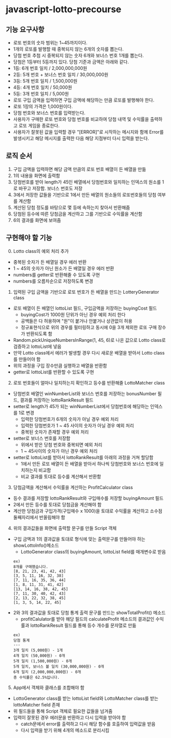 # javascript-lotto-precourse

## 기능 요구사항

-   로또 번호의 숫자 범위는 1~45까지이다.
-   1개의 로또를 발행할 때 중복되지 않는 6개의 숫자를 뽑는다.
-   당첨 번호 추첨 시 중복되지 않는 숫자 6개와 보너스 번호 1개를 뽑는다.
-   당첨은 1등부터 5등까지 있다. 당첨 기준과 금액은 아래와 같다.
-   1등: 6개 번호 일치 / 2,000,000,000원
-   2등: 5개 번호 + 보너스 번호 일치 / 30,000,000원
-   3등: 5개 번호 일치 / 1,500,000원
-   4등: 4개 번호 일치 / 50,000원
-   5등: 3개 번호 일치 / 5,000원
-   로또 구입 금액을 입력하면 구입 금액에 해당하는 만큼 로또를 발행해야 한다.
-   로또 1장의 가격은 1,000원이다.
-   당첨 번호와 보너스 번호를 입력받는다.
-   사용자가 구매한 로또 번호와 당첨 번호를 비교하여 당첨 내역 및 수익률을 출력하고 로또 게임을 종료한다.
-   사용자가 잘못된 값을 입력할 경우 "[ERROR]"로 시작하는 메시지와 함께 Error를 발생시키고 해당 메시지를 출력한 다음 해당 지점부터 다시 입력을 받는다.

## 로직 순서

1. 구입 금액을 입력하면 해당 금액 만큼의 로또 번호 배열이 든 배열을 만듦
2. 1의 내용을 화면에 출력함
3. 당첨번호를 받아 length가 45인 배열에서 당첨번호와 일치하는 인덱스의 원소를 1로 바꾸고 저장함. 보너스 번호도 저장
4. 3에서 저장한 값들을 기반으로 1에서 만든 배열의 원소들의 로또번호들의 당첨 여부를 계산함
5. 계산된 당첨 정도를 바탕으로 몇 등에 속하는지 찾아서 반환해줌
6. 당첨된 등수에 따른 당첨금을 계산하고 그를 기반으로 수익률을 계산함
7. 6의 결과를 화면에 보여줌

## 구현해야 할 기능

0. Lotto class의 예외 처리 추가

-   중복된 숫자가 든 배열일 경우 에러 반환
-   1 ~ 45의 숫자가 아닌 원소가 든 배열일 경우 에러 반환
-   numbers를 getter로 반환해줄 수 있도록 구현
-   numbers를 오름차순으로 저장하도록 변경

1. 입력된 구입 금액을 기반으로 로또 번호가 든 배열을 만드는 LotteryGenerator class

-   로또 배열이 든 배열인 lottoList 필드, 구입금액을 저장하는 buyingCost 필드
    -   buyingCost가 1000원 단위가 아닌 경우 예외 처리 한다
    -   공백들은 다 허용하며 "원"이 붙거나 안붙거나 상관없이 허용
    -   정규표현식으로 위의 경우를 필터링하고 동시에 0을 3개 제외한 로또 구매 장수가 반환되도록 함
-   Random.pickUniqueNumbersInRange(1, 45, 6)로 나온 값으로 Lotto class로 검증하고 lottoList에 넣음
-   만약 Lotto class에서 에러가 발생할 경우 다시 새로운 배열을 받아서 Lotto class를 만들어야 함
-   위의 과정을 구입 장수만큼 실행하고 배열을 반환함
-   getter로 lottoList를 반환할 수 있도록 구현

2. 로또 번호들이 얼마나 일치하는지 확인하고 등수를 반환해줄 LottoMatcher class

-   당첨번호 배열인 winNumberList와 보너스 번호를 저장하는 bonusNumber 필드, 결과를 저장하는 lottoRankResult 필드
-   setter로 length가 45가 되는 winNumberList에서 당첨번호에 해당하는 인덱스를 1로 변경
    -   입력한 당첨번호가 6개의 숫자가 아닐 경우 예외 처리
    -   입력한 당첨번호가 1 ~ 45 사이의 숫자가 아닐 경우 예외 처리
    -   중복된 숫자가 존재할 경우 예외 처리
-   setter로 보너스 번호를 저장함
    -   위에서 받은 당첨 번호와 중복되면 예외 처리
    -   1 ~ 45사이의 숫자가 아닌 경우 예외 처리
-   setter로 lottoList를 받아서 lottoRankResult를 아래의 과정을 거쳐 할당함
    -   1에서 만든 로또 배열이 든 배열을 받아서 하나씩 당첨번호와 보너스 번호에 일치하는지 비교함
    -   비교 결과를 토대로 등수를 계산해서 반환함

3. 당첨금액을 계산해서 수익률을 계산하는 ProfitCalculator class

-   등수 결과를 저장할 lottoRankResult와 구입매수를 저장할 buyingAmount 필드
-   2에서 만든 등수를 토대로 당첨금을 계산해야 함
-   계산한 당첨금과 구입가격(구입매수 x 1000)을 토대로 수익률을 계산하고 소수점 둘째자리에서 반올림해야 함

4. 위의 결과값들을 화면에 출력할 문구를 만들 Script 객체

-   구입 금액과 1의 결과값을 토대로 형식에 맞는 출력문구를 만들어야 하는 showLottoInfo()메소드
    -   LottoGenerator class의 buyingAmount, lottoList field를 매개변수로 받음
    ```
    ex)
    8개를 구매했습니다.
    [8, 21, 23, 41, 42, 43]
    [3, 5, 11, 16, 32, 38]
    [7, 11, 16, 35, 36, 44]
    [1, 8, 11, 31, 41, 42]
    [13, 14, 16, 38, 42, 45]
    [7, 11, 30, 40, 42, 43]
    [2, 13, 22, 32, 38, 45]
    [1, 3, 5, 14, 22, 45]
    ```
-   2와 3의 결과값을 토대로 당첨 통계 출력 문구를 만드는 showTotalProfit() 메소드
    -   profitCalulator를 받아 해당 필드의 calculateProfit 메소드의 결과값인 수익률과 lottoRankResult 필드를 통해 등수 개수를 문자열로 만듦
    ```
    ex)
    당첨 통계
    ---
    3개 일치 (5,000원) - 1개
    4개 일치 (50,000원) - 0개
    5개 일치 (1,500,000원) - 0개
    5개 일치, 보너스 볼 일치 (30,000,000원) - 0개
    6개 일치 (2,000,000,000원) - 0개
    총 수익률은 62.5%입니다.
    ```

5. App에서 객체와 클래스를 조합해야 함

-   LottoGenerator class를 받는 lottoList field와 LottoMatcher class를 받는 lottoMatcher field 존재
-   위 필드들을 통해 Script 객체로 필요한 값들을 넘겨줌
-   입력이 잘못된 경우 에러문을 반환하고 다시 입력을 받아야 함
    -   catch문에서 error를 출력하고 다시 해당 함수를 호출하여 입력값을 받음
    -   다시 입력을 받기 위해 4개의 메소드로 분리시킴
